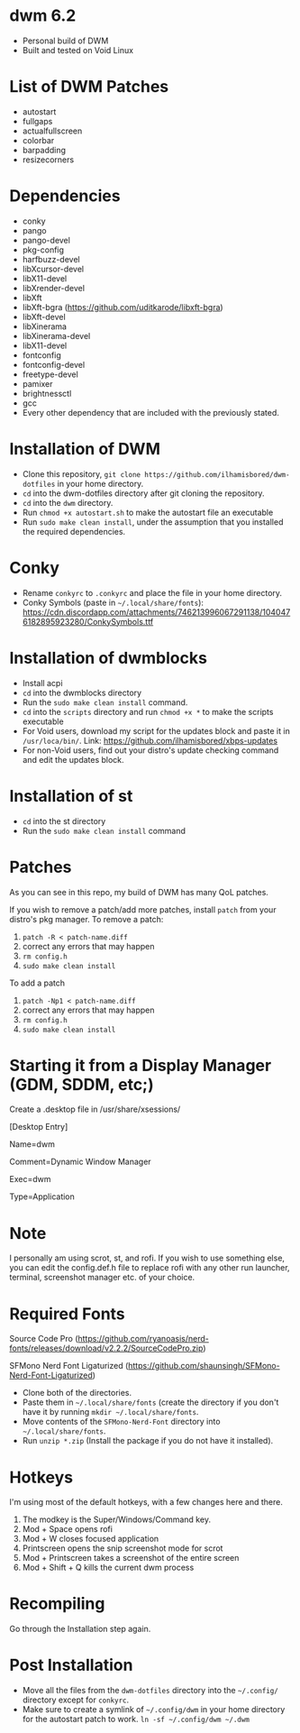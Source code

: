 # dwm 6.2
- Personal build of DWM
- Built and tested on Void Linux

# List of DWM Patches
- autostart
- fullgaps
- actualfullscreen
- colorbar
- barpadding
- resizecorners

# Dependencies
- conky
- pango
- pango-devel
- pkg-config
- harfbuzz-devel 
- libXcursor-devel
- libX11-devel
- libXrender-devel
- libXft
- libXft-bgra (https://github.com/uditkarode/libxft-bgra)
- libXft-devel
- libXinerama
- libXinerama-devel
- libX11-devel
- fontconfig
- fontconfig-devel
- freetype-devel
- pamixer
- brightnessctl
- gcc
- Every other dependency that are included with the previously stated.

# Installation of DWM
- Clone this repository, `git clone https://github.com/ilhamisbored/dwm-dotfiles` in your home directory.
- `cd` into the dwm-dotfiles directory after git cloning the repository. 
- `cd` into the `dwm` directory.
- Run `chmod +x autostart.sh` to make the autostart file an executable
- Run `sudo make clean install`, under the assumption that you installed the required dependencies.

# Conky
- Rename `conkyrc` to `.conkyrc` and place the file in your home directory.
- Conky Symbols (paste in `~/.local/share/fonts`): https://cdn.discordapp.com/attachments/746213996067291138/1040476182895923280/ConkySymbols.ttf

# Installation of dwmblocks
- Install acpi
- `cd` into the dwmblocks directory
- Run the `sudo make clean install` command.
- `cd` into the `scripts` directory and run `chmod +x *` to make the scripts executable
- For Void users, download my script for the updates block and paste it in `/usr/loca/bin/`. Link: https://github.com/ilhamisbored/xbps-updates
- For non-Void users, find out your distro's update checking command and edit the updates block.

# Installation of st
- `cd` into the st directory
- Run the `sudo make clean install` command

# Patches
As you can see in this repo, my build of DWM has many QoL patches.

If you wish to remove a patch/add more patches, install `patch` from your distro's pkg manager.
To remove a patch:

1. `patch -R < patch-name.diff`
2.  correct any errors that may happen
3. `rm config.h`
4. `sudo make clean install`

To add a patch

1. `patch -Np1 < patch-name.diff`
2.  correct any errors that may happen
3. `rm config.h`
4. `sudo make clean install`

# Starting it from a Display Manager (GDM, SDDM, etc;)
Create a .desktop file in /usr/share/xsessions/

[Desktop Entry]

Name=dwm

Comment=Dynamic Window Manager  

Exec=dwm

Type=Application

# Note
I personally am using scrot, st, and rofi. If you wish to use something else, you can edit the config.def.h file to replace rofi with
any other run launcher, terminal, screenshot manager etc. of your choice.

# Required Fonts
Source Code Pro (https://github.com/ryanoasis/nerd-fonts/releases/download/v2.2.2/SourceCodePro.zip)

SFMono Nerd Font Ligaturized (https://github.com/shaunsingh/SFMono-Nerd-Font-Ligaturized)

- Clone both of the directories.
- Paste them in `~/.local/share/fonts` (create the directory if you don't have it by running `mkdir ~/.local/share/fonts`.
- Move contents of the `SFMono-Nerd-Font` directory into `~/.local/share/fonts`.
- Run `unzip *.zip` (Install the package if you do not have it installed).

# Hotkeys
I'm using most of the default hotkeys, with a few changes here and there.
1. The modkey is the Super/Windows/Command key.
2. Mod + Space opens rofi
3. Mod + W closes focused application
4. Printscreen opens the snip screenshot mode for scrot
5. Mod + Printscreen takes a screenshot of the entire screen
6. Mod + Shift + Q kills the current dwm process

# Recompiling
Go through the Installation step again.

# Post Installation
- Move all the files from the `dwm-dotfiles` directory into the `~/.config/` directory except for `conkyrc`.
- Make sure to create a symlink of `~/.config/dwm` in your home directory for the autostart patch to work. `ln -sf ~/.config/dwm ~/.dwm`
